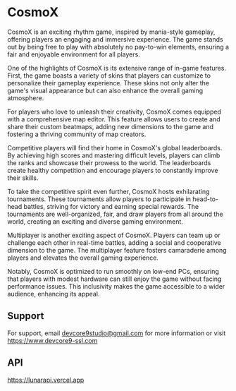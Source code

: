 
# CosmoX

CosmoX is an exciting rhythm game, inspired by mania-style gameplay, offering players an engaging and immersive experience. The game stands out by being free to play with absolutely no pay-to-win elements, ensuring a fair and enjoyable environment for all players.

One of the highlights of CosmoX is its extensive range of in-game features. First, the game boasts a variety of skins that players can customize to personalize their gameplay experience. These skins not only alter the game's visual appearance but can also enhance the overall gaming atmosphere.

For players who love to unleash their creativity, CosmoX comes equipped with a comprehensive map editor. This feature allows users to create and share their custom beatmaps, adding new dimensions to the game and fostering a thriving community of map creators.

Competitive players will find their home in CosmoX's global leaderboards. By achieving high scores and mastering difficult levels, players can climb the ranks and showcase their prowess to the world. The leaderboards create healthy competition and encourage players to constantly improve their skills.

To take the competitive spirit even further, CosmoX hosts exhilarating tournaments. These tournaments allow players to participate in head-to-head battles, striving for victory and earning special rewards. The tournaments are well-organized, fair, and draw players from all around the world, creating an exciting and diverse gaming environment.

Multiplayer is another exciting aspect of CosmoX. Players can team up or challenge each other in real-time battles, adding a social and cooperative dimension to the game. The multiplayer feature fosters camaraderie among players and elevates the overall gaming experience.

Notably, CosmoX is optimized to run smoothly on low-end PCs, ensuring that players with modest hardware can still enjoy the game without facing performance issues. This inclusivity makes the game accessible to a wider audience, enhancing its appeal.


## Support

For support, email devcore9studio@gmail.com for more information or visit https://www.devcore9-ssl.com

## API
https://lunarapi.vercel.app
